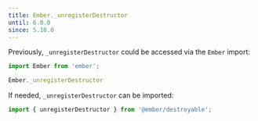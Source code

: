 ```yaml
---
title: Ember._unregisterDestructor
until: 6.0.0
since: 5.10.0
---
```



Previously, `_unregisterDestructor` could be accessed via the `Ember` import:
```js
import Ember from 'ember';

Ember._unregisterDestructor
```

If needed, `_unregisterDestructor` can be imported:
```js
import { unregisterDestructor } from '@ember/destroyable';
```
